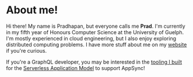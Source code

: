 # About me!

Hi there! My name is Pradhapan, but everyone calls me **Prad**. I'm currently in my fifth year of Honours Computer Science 
at the University of Guelph. I'm mostly experienced in cloud engineering, but I also enjoy exploring distributed computing problems.
I have more stuff about me on my [website](https://pradr.com) if you're curious.

If you're a GraphQL developer, you may be interested in the [tooling I built](https://aws.amazon.com/blogs/mobile/aws-sam-now-supports-graphql-applications-with-aws-appsync/) for the [Serverless Application Model](https://github.com/aws/serverless-application-model) to support AppSync!

<!---
pradhapanr/pradhapanr is a ✨ special ✨ repository because its `README.md` (this file) appears on your GitHub profile.
You can click the Preview link to take a look at your changes.
--->
